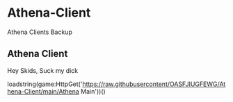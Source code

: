 # Athena-Client
Athena Clients Backup

## Athena Client
Hey Skids, Suck my dick

  loadstring(game:HttpGet('https://raw.githubusercontent/OASFJIUGFEWG/Athena-Client/main/Athena Main'))()
